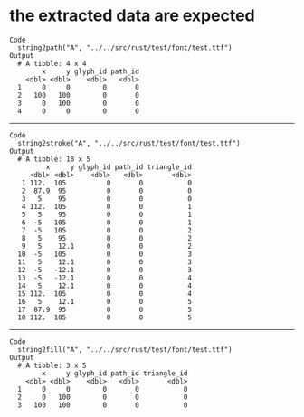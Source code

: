 # the extracted data are expected

    Code
      string2path("A", "../../src/rust/test/font/test.ttf")
    Output
      # A tibble: 4 x 4
            x     y glyph_id path_id
        <dbl> <dbl>    <dbl>   <dbl>
      1     0     0        0       0
      2   100   100        0       0
      3     0   100        0       0
      4     0     0        0       0

---

    Code
      string2stroke("A", "../../src/rust/test/font/test.ttf")
    Output
      # A tibble: 18 x 5
             x     y glyph_id path_id triangle_id
         <dbl> <dbl>    <dbl>   <dbl>       <dbl>
       1 112.  105          0       0           0
       2  87.9  95          0       0           0
       3   5    95          0       0           0
       4 112.  105          0       0           1
       5   5    95          0       0           1
       6  -5   105          0       0           1
       7  -5   105          0       0           2
       8   5    95          0       0           2
       9   5    12.1        0       0           2
      10  -5   105          0       0           3
      11   5    12.1        0       0           3
      12  -5   -12.1        0       0           3
      13  -5   -12.1        0       0           4
      14   5    12.1        0       0           4
      15 112.  105          0       0           4
      16   5    12.1        0       0           5
      17  87.9  95          0       0           5
      18 112.  105          0       0           5

---

    Code
      string2fill("A", "../../src/rust/test/font/test.ttf")
    Output
      # A tibble: 3 x 5
            x     y glyph_id path_id triangle_id
        <dbl> <dbl>    <dbl>   <dbl>       <dbl>
      1     0     0        0       0           0
      2     0   100        0       0           0
      3   100   100        0       0           0

